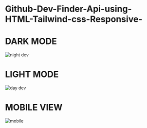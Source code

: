 # Github-Dev-Finder-Api-using-HTML-Tailwind-css-Responsive-
# DARK MODE
![night dev](https://github.com/waseem567/Github-Dev-Finder-Api-using-HTML-Tailwind-css-Responsive-/assets/90834559/a41d84c8-d68d-41ca-ad2a-99c55614a745)
# LIGHT MODE
![day dev](https://github.com/waseem567/Github-Dev-Finder-Api-using-HTML-Tailwind-css-Responsive-/assets/90834559/2d6dc422-8415-469d-b5f0-e9be58b231eb)
# MOBILE VIEW
![mobile](https://github.com/waseem567/Github-Dev-Finder-Api-using-HTML-Tailwind-css-Responsive-/assets/90834559/a49fc63a-edec-46da-a7a8-2d45a9f32392)

